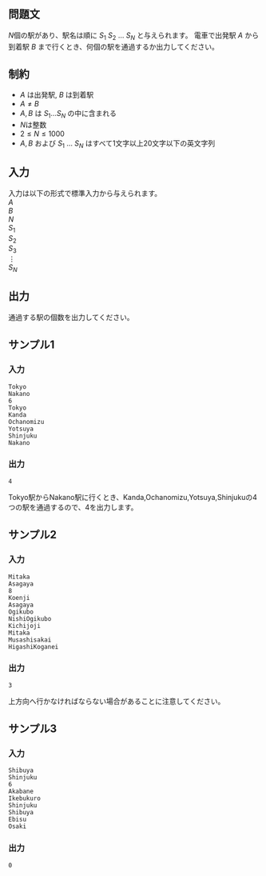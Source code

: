 ## 問題文
$N$個の駅があり、駅名は順に $S_1$ $S_2$ $\ldots$ $S_N$  と与えられます。
電車で出発駅 $A$ から到着駅 $B$ まで行くとき、何個の駅を通過するか出力してください。

## 制約
- $A$ は出発駅, $B$ は到着駅
- $A \neq B$
- $A,B$ は $S_1$$\ldots$$S_N$ の中に含まれる
- $N$は整数
- $2 \leq N \leq 1000$
- $A,B$ および $S_1$ $\ldots$ $S_N$ はすべて1文字以上20文字以下の英文字列

## 入力

入力は以下の形式で標準入力から与えられます。  
$A$  
$B$  
$N$  
$S_1$  
$S_2$  
$S_3$  
$\vdots$  
$S_N$  

## 出力
通過する駅の個数を出力してください。

## サンプル1

### 入力
```
Tokyo
Nakano
6
Tokyo
Kanda
Ochanomizu
Yotsuya
Shinjuku
Nakano
```

### 出力
```
4
```
Tokyo駅からNakano駅に行くとき、Kanda,Ochanomizu,Yotsuya,Shinjukuの4つの駅を通過するので、4を出力します。
## サンプル2

### 入力
```
Mitaka
Asagaya
8
Koenji
Asagaya
Ogikubo
NishiOgikubo
Kichijoji
Mitaka
Musashisakai
HigashiKoganei
```

### 出力
```
3
```
上方向へ行かなければならない場合があることに注意してください。
## サンプル3

### 入力
```
Shibuya
Shinjuku
6
Akabane
Ikebukuro
Shinjuku
Shibuya
Ebisu
Osaki
```

### 出力
```
0
```